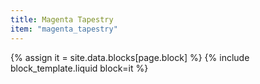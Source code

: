 ```yaml
---
title: Magenta Tapestry
item: "magenta_tapestry"
---
```


{% assign it = site.data.blocks[page.block] %}
{% include block_template.liquid block=it %}


